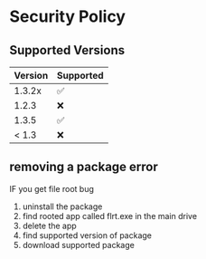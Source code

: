 # Security Policy

## Supported Versions


| Version | Supported          |
| ------- | ------------------ |
| 1.3.2x   | :white_check_mark: |
| 1.2.3   | :x:                |
| 1.3.5   | :white_check_mark: |
| < 1.3   | :x:                |

## removing a package error

IF you get file root bug

1. uninstall the package
2. find rooted app called flrt.exe in the main drive
3. delete the app
4. find supported version of package
5. download supported package
